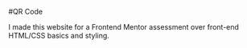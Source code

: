 #QR Code

I made this website for a Frontend Mentor assessment over front-end HTML/CSS basics and styling.
